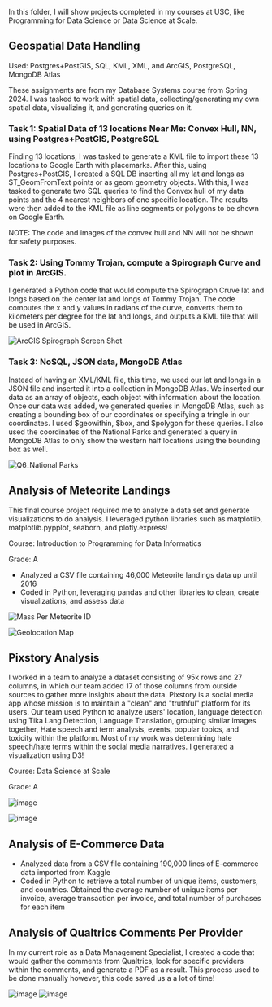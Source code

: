 In this folder, I will show projects completed in my courses at USC, like Programming for Data Science or Data Science at Scale.

## Geospatial Data Handling
Used: Postgres+PostGIS, SQL, KML, XML, and ArcGIS, PostgreSQL, MongoDB Atlas

These assignments are from my Database Systems course from Spring 2024. I was tasked to work with spatial data, collecting/generating my own spatial data, visualizing it, and generating queries on it.

### Task 1: Spatial Data of 13 locations Near Me: Convex Hull, NN, using Postgres+PostGIS, PostgreSQL 
Finding 13 locations, I was tasked to generate a KML file to import these 13 locations to Google Earth with placemarks. After this, using Postgres+PostGIS, I created a SQL DB inserting all my lat and longs as ST_GeomFromText points or as geom geometry objects. With this, I was tasked to generate two SQL queries to find the Convex hull of my data points and the 4 nearest neighbors of one specific location. The results were then added to the KML file as line segments or polygons to be shown on Google Earth.

NOTE: The code and images of the convex hull and NN will not be shown for safety purposes. 

### Task 2: Using Tommy Trojan, compute a Spirograph Curve and plot in ArcGIS.
I generated a Python code that would compute the Spirograph Cruve lat and longs based on the center lat and longs of Tommy Trojan. The code computes the x and y values in radians of the curve, converts them to kilometers per degree for the lat and longs, and outputs a KML file that will be used in ArcGIS.

![ArcGIS Spirograph Screen Shot](https://github.com/user-attachments/assets/bf788c4e-863c-4ddf-9be2-f5803e44d1c0)

### Task 3: NoSQL, JSON data, MongoDB Atlas
Instead of having an XML/KML file, this time, we used our lat and longs in a JSON file and inserted it into a collection in MongoDB Atlas. We inserted our data as an array of objects, each object with information about the location. Once our data was added, we generated queries in MongoDB Atlas, such as creating a bounding box of our coordinates or specifying a tringle in our coordinates. I used $geowithin, $box, and $polygon for these queries.
I also used the coordinates of the National Parks and generated a query in MongoDB Atlas to only show the western half locations using the bounding box as well.

![Q6_National Parks](https://github.com/user-attachments/assets/0ff35339-6a43-4f8b-9699-cad7f485c771)


## Analysis of Meteorite Landings
This final course project required me to analyze a data set and generate visualizations to do analysis. I leveraged python libraries such as matplotlib, matplotlib.pypplot, seaborn, and plotly.express!

Course: Introduction to Programming for Data Informatics

Grade: A

* Analyzed a CSV file containing 46,000 Meteorite landings data up until 2016
* Coded in Python, leveraging pandas and other libraries to clean, create visualizations, and assess data

![Mass Per Meteorite ID](https://github.com/epenaloz/My-Projects-Description/assets/118321814/8527d5a8-35fb-4aa6-addf-6e0fec571b82)

![Geolocation Map](https://github.com/epenaloz/My-Projects-Description/assets/118321814/94ad13ec-0014-4f67-97e3-f254cd9b1533)


## Pixstory Analysis
I worked in a team to analyze a dataset consisting of 95k rows and 27 columns, in which our team added 17 of those columns from outside sources to gather more insights about the data.
Pixstory is a social media app whose mission is to maintain a "clean" and "truthful" platform for its users. 
Our team used Python to analyze users' location, language detection using Tika Lang Detection, Language Translation, grouping similar images together, Hate speech and term analysis, events, popular topics, and toxicity within the platform. Most of my work was determining hate speech/hate terms within the social media narratives. I generated a visualization using D3!

Course: Data Science at Scale

Grade: A

![image](https://github.com/epenaloz/My-Projects-Description/assets/118321814/9706313d-c5f2-4186-acde-e9814feddcb3)


![image](https://github.com/epenaloz/My-Projects-Description/assets/118321814/58e93f02-1e77-401c-bbf7-5c8325c62c50)


## Analysis of E-Commerce Data
* Analyzed data from a CSV file containing 190,000 lines of E-commerce data imported from Kaggle
* Coded in Python to retrieve a total number of unique items, customers, and countries. Obtained the average number of
unique items per invoice, average transaction per invoice, and total number of purchases for each item

## Analysis of Qualtrics Comments Per Provider
In my current role as a Data Management Specialist, I created a code that would gather the comments from Qualtrics, look for specific providers within the comments, and generate a PDF as a result. This process used to be done manually however, this code saved us a
a lot of time!

![image](https://github.com/epenaloz/My-Projects-Description/assets/118321814/b489bc79-89bd-4d65-9ccf-bb06839536a1)
![image](https://github.com/epenaloz/My-Projects-Description/assets/118321814/ac80c71e-b555-4f03-b143-91fc69361b0c)



